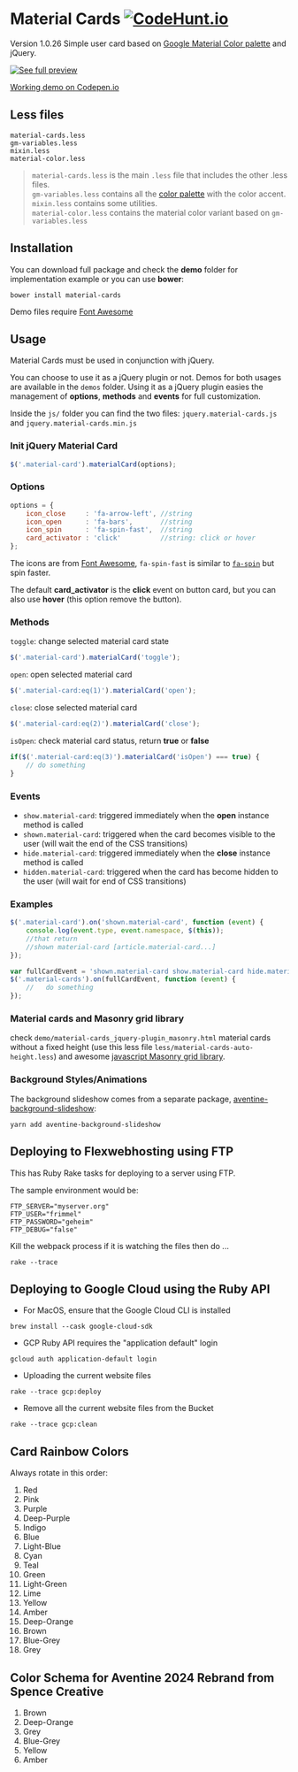 Material Cards [![CodeHunt.io](https://img.shields.io/badge/vote-codehunt.io-02AFD1.svg)](http://codehunt.io/sub/responsive-material-card/?utm_source=badge&utm_medium=badge&utm_campaign=pr-badge)   
==============
Version 1.0.26
Simple user card based on [Google Material Color palette](https://www.google.com/design/spec/style/color.html#color-color-palette) and jQuery.

[![See full preview](http://u.lorenzoferrara.net/marlenesco/material-card/card-preview.jpg)](http://codepen.io/marlenesco/full/NqOozj/)

[Working demo on Codepen.io](http://codepen.io/marlenesco/full/NqOozj/)

Less files
----
    material-cards.less
    gm-variables.less
    mixin.less
    material-color.less
 
> `material-cards.less` is the main `.less` file that includes the other .less files.  
> `gm-variables.less` contains all the [color palette](https://www.google.com/design/spec/style/color.html#color-color-palette) with the color accent.  
> `mixin.less` contains some utilities.  
> `material-color.less` contains the material color variant based on `gm-variables.less`

Installation
----
You can download full package and check the **demo** folder for implementation example or you can use **bower**:

    bower install material-cards
    
Demo files require [Font Awesome](http://fortawesome.github.io/Font-Awesome/)

Usage
----
Material Cards must be used in conjunction with jQuery.

You can choose to use it as a jQuery plugin or not. Demos for both usages are available in the `demos` folder. Using it as a jQuery plugin easies the management of **options**, **methods** and **events** for full customization.

Inside the `js/` folder you can find the two files: `jquery.material-cards.js` and `jquery.material-cards.min.js`

### Init jQuery Material Card

```javascript
$('.material-card').materialCard(options);
```

### Options

```javascript
options = {
    icon_close	   : 'fa-arrow-left', //string
    icon_open	   : 'fa-bars',       //string
    icon_spin	   : 'fa-spin-fast',  //string
    card_activator : 'click'          //string: click or hover
};
```

The icons are from [Font Awesome](http://fortawesome.github.io/Font-Awesome/), `fa-spin-fast` is similar to [`fa-spin`](http://fortawesome.github.io/Font-Awesome/examples/#animated) but spin faster.  

The default **card_activator** is the **click** event on button card, but you can also use **hover** (this option remove the button).

### Methods

`toggle`: change selected material card state

```javascript
$('.material-card').materialCard('toggle');
```
    
`open`: open selected material card

```javascript
$('.material-card:eq(1)').materialCard('open');
```

`close`: close selected material card

```javascript
$('.material-card:eq(2)').materialCard('close');
```
   
`isOpen`: check material card status, return **true** or **false**

```javascript
if($('.material-card:eq(3)').materialCard('isOpen') === true) {
	// do something
}
```

### Events

* `show.material-card`: triggered immediately when the **open** instance method is called
* `shown.material-card`: triggered when the card becomes visible to the user (will wait the end of the CSS transitions)
* `hide.material-card`: triggered immediately when the **close** instance method is called
* `hidden.material-card`: triggered when the card has become hidden to the user (will wait for end of CSS transitions)

### Examples

```javascript
$('.material-card').on('shown.material-card', function (event) {
    console.log(event.type, event.namespace, $(this));
    //that return
    //shown material-card [article.material-card...]
});
```

```javascript
var fullCardEvent = 'shown.material-card show.material-card hide.material-cards hidden.material-cards';
$('.material-cards').on(fullCardEvent, function (event) {
	//   do something
});
```
### Material cards and Masonry grid library
check `demo/material-cards_jquery-plugin_masonry.html` material cards without a fixed height (use this less file `less/material-cards-auto-height.less`) and awesome [javascript Masonry grid library](http://masonry.desandro.com/).

### Background Styles/Animations
The background slideshow comes from a separate package, [aventine-background-slideshow](https://github.com/aventinesolutions/aventine-background-slideshow):

```shell
yarn add aventine-background-slideshow
```

## Deploying to Flexwebhosting using FTP

This has Ruby Rake tasks for deploying to a server using FTP.

The sample environment would be:

```
FTP_SERVER="myserver.org"
FTP_USER="frimmel"
FTP_PASSWORD="geheim"
FTP_DEBUG="false"
```
Kill the webpack process if it is watching the files then do ...
```shell
rake --trace
```
## Deploying to Google Cloud using the Ruby API
* For MacOS, ensure that the Google Cloud CLI is installed
```shell
brew install --cask google-cloud-sdk
```
* GCP Ruby API requires the "application default" login
```shell
gcloud auth application-default login
```
* Uploading the current website files
```shell
rake --trace gcp:deploy
```
* Remove all the current website files from the Bucket
```shell
rake --trace gcp:clean
```
## Card Rainbow Colors
Always rotate in this order:
1. Red
2. Pink
3. Purple
4. Deep-Purple
5. Indigo
6. Blue
7. Light-Blue
8. Cyan
9. Teal
10. Green
11. Light-Green
12. Lime
13. Yellow
14. Amber
15. Deep-Orange
16. Brown
17. Blue-Grey
18. Grey

## Color Schema for Aventine 2024 Rebrand from Spence Creative
1. Brown
2. Deep-Orange
3. Grey
4. Blue-Grey
5. Yellow
6. Amber



